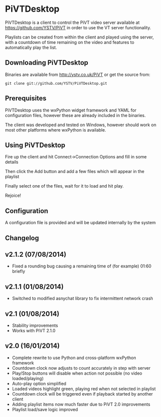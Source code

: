 PiVTDesktop
=========

PiVTDesktop is a client to control the PiVT video server available at 
https://github.com/YSTV/PiVT in order to use the VT server functionality.

Playlists can be created from within the client and played using the server,
with a countdown of time remaining on the video and features to automatically
play the list.

Downloading PiVTDesktop
---------------------
Binaries are available from http://ystv.co.uk/PiVT or get the source from:

    git clone git://github.com/YSTV/PiVTDesktop.git
    
Prerequisites
------------------
PiVTDesktop uses the wxPython widget framework and YAML for configuration files,
however these are already included in the binaries.

The client was developed and tested on Windows, however should work on most
other platforms where wxPython is available.

Using PiVTDesktop
--------------------
Fire up the client and hit Connect->Connection Options and fill in some details

Then click the Add button and add a few files which will appear in the playlist

Finally select one of the files, wait for it to load and hit play.

Rejoice!

Configuration
-----------------
A configuration file is provided and will be updated internally by the system

Changelog
------------
## v2.1.2 (07/08/2014) ##
- Fixed a rounding bug causing a remaining time of (for example) 01:60 briefly

## v2.1.1 (01/08/2014) ##
- Switched to modified asnychat library to fix intermittent network crash

## v2.1 (01/08/2014) ##
- Stability improvements
- Works with PiVT 2.1.0

## v2.0 (16/01/2014) ##
- Complete rewrite to use Python and cross-platform wxPython framework
- Countdown clock now adjusts to count accurately in step with server
- Play/Stop buttons will disable when action not possible (no video loaded/playing)
- Auto-play option simplified
- Loaded videos highlight green, playing red when not selected in playlist
- Countdown clock will be triggered even if playback started by another client
- Adding playlist items now much faster due to PiVT 2.0 improvements
- Playlist load/save logic improved 
